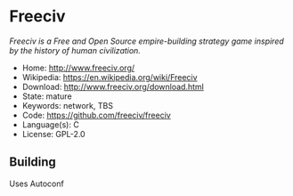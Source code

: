 # Freeciv

_Freeciv is a Free and Open Source empire-building strategy game inspired by the history of human civilization._

- Home: http://www.freeciv.org/
- Wikipedia: https://en.wikipedia.org/wiki/Freeciv
- Download: http://www.freeciv.org/download.html
- State: mature
- Keywords: network, TBS
- Code: https://github.com/freeciv/freeciv
- Language(s): C
- License: GPL-2.0

## Building

Uses Autoconf

